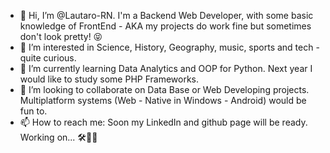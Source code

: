 - 👋 Hi, I’m @Lautaro-RN. I'm a Backend Web Developer, with some basic knowledge of FrontEnd - AKA my projects do work fine but sometimes don't look pretty! 😝
- 👀 I’m interested in Science, History, Geography, music, sports and tech - quite curious.
- 🌱 I’m currently learning Data Analytics and OOP for Python. Next year I would like to study some PHP Frameworks.
- 💞️ I’m looking to collaborate on Data Base or Web Developing projects. Multiplatform systems (Web - Native in Windows - Android) would be fun to.
- 📫 How to reach me: Soon my LinkedIn and github page will be ready. Working on... 🛠️👷‍♂️

<!---
Lautaro-RN/Lautaro-RN is a ✨ special ✨ repository because its `README.md` (this file) appears on your GitHub profile.
You can click the Preview link to take a look at your changes.
--->
